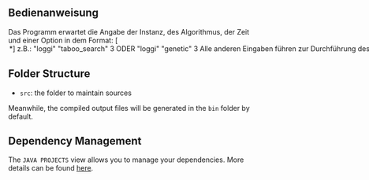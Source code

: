 ## Bedienanweisung
Das Programm erwartet die Angabe der Instanz, des Algorithmus, der Zeit und einer Option in dem Format: <instance> <algorithm> <seconds> [<option>*]
z.B.:  "loggi" "taboo_search" 3 ODER "loggi" "genetic" 3
Alle anderen Eingaben führen zur Durchführung des Greedy-Algorithmus mit dem Stammdatenset "loggi".
## Folder Structure
- `src`: the folder to maintain sources

Meanwhile, the compiled output files will be generated in the `bin` folder by default.

## Dependency Management

The `JAVA PROJECTS` view allows you to manage your dependencies. More details can be found [here](https://github.com/microsoft/vscode-java-dependency#manage-dependencies).

